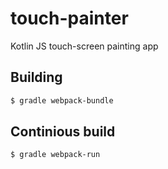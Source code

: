 # touch-painter
Kotlin JS touch-screen painting app

## Building
```bash
$ gradle webpack-bundle
```

## Continious build
```bash
$ gradle webpack-run
```
